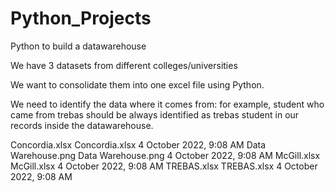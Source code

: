# Python_Projects
Python to build a datawarehouse

We have 3 datasets from different colleges/universities

We want to consolidate them into one excel file using Python.

We need to identify the data where it comes from: for example, student who came from trebas should be 
always identified as trebas student in our records inside the datawarehouse.


Concordia.xlsx Concordia.xlsx 4 October 2022, 9:08 AM
Data Warehouse.png Data Warehouse.png 4 October 2022, 9:08 AM
McGill.xlsx McGill.xlsx 4 October 2022, 9:08 AM
TREBAS.xlsx TREBAS.xlsx 4 October 2022, 9:08 AM
